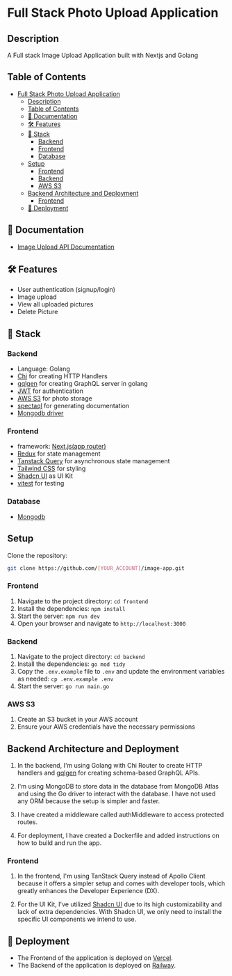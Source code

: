 # Full Stack Photo Upload Application

## Description

A Full stack Image Upload Application built with Nextjs and Golang

## Table of Contents

- [Full Stack Photo Upload Application](#full-stack-photo-upload-application)
  - [Description](#description)
  - [Table of Contents](#table-of-contents)
  - [📖 Documentation](#-documentation)
  - [🛠 Features](#-features)
  - [🧱 Stack](#-stack)
    - [Backend](#backend)
    - [Frontend](#frontend)
    - [Database](#database)
  - [Setup](#setup)
    - [Frontend](#frontend-1)
    - [Backend](#backend-1)
    - [AWS S3](#aws-s3)
  - [Backend Architecture and Deployment](#backend-architecture-and-deployment)
    - [Frontend](#frontend-2)
  - [🚀 Deployment](#-deployment)

## 📖 Documentation

- [Image Upload API Documentation](https://image-app-production.up.railway.app/documentation/)

## 🛠 Features

- User authentication (signup/login)
- Image upload
- View all uploaded pictures
- Delete Picture

## 🧱 Stack

### Backend

- Language: Golang
- [Chi](https://github.com/go-chi/chi) for creating HTTP Handlers
- [gqlgen](https://github.com/99designs/gqlgen) for creating GraphQL server in golang
- [JWT](https://github.com/golang-jwt/jwt) for authentication
- [AWS S3](https://aws.amazon.com/s3/) for photo storage
- [spectaql](https://github.com/anvilco/spectaql) for generating documentation
- [Mongodb driver](https://github.com/mongodb/mongo-go-driver)

### Frontend

- framework: [Next.js(app router)](https://nextjs.org/docs/app)
- [Redux](https://redux.js.org/) for state management
- [Tanstack Query](https://tanstack.com/) for asynchronous state management
- [Tailwind CSS](https://tailwindcss.com/) for styling
- [Shadcn UI](https://ui.shadcn.com/) as UI Kit
- [vitest](https://vitest.dev/) for testing

### Database

- [Mongodb](https://www.mongodb.com/products/platform/atlas-database)

## Setup

Clone the repository:

```bash
git clone https://github.com/[YOUR_ACCOUNT]/image-app.git
```

### Frontend

1. Navigate to the project directory: `cd frontend`
2. Install the dependencies: `npm install`
3. Start the server: `npm run dev`
4. Open your browser and navigate to `http://localhost:3000`

### Backend

1. Navigate to the project directory: `cd backend`
2. Install the dependencies: `go mod tidy`
3. Copy the `.env.example` file to `.env` and update the environment variables as needed: `cp .env.example .env`
4. Start the server: `go run main.go`

### AWS S3

1. Create an S3 bucket in your AWS account
2. Ensure your AWS credentials have the necessary permissions

## Backend Architecture and Deployment

1. In the backend, I'm using Golang with Chi Router to create HTTP handlers and [gqlgen](https://github.com/99designs/gqlgen) for creating schema-based GraphQL APIs.

2. I'm using MongoDB to store data in the database from MongoDB Atlas and using the Go driver to interact with the database. I have not used any ORM because the setup is simpler and faster.

3. I have created a middleware called authMiddleware to access protected routes.

4. For deployment, I have created a Dockerfile and added instructions on how to build and run the app.

### Frontend

1. In the frontend, I'm using TanStack Query instead of Apollo Client because it offers a simpler setup and comes with developer tools, which greatly enhances the Developer Experience (DX).

2. For the UI Kit, I've utilized [Shadcn UI](https://ui.shadcn.com/) due to its high customizability and lack of extra dependencies. With Shadcn UI, we only need to install the specific UI components we intend to use.

## 🚀 Deployment

- The Frontend of the application is deployed on [Vercel](https://vercel.com/).
- The Backend of the application is deployed on [Railway](https://railway.app/).
